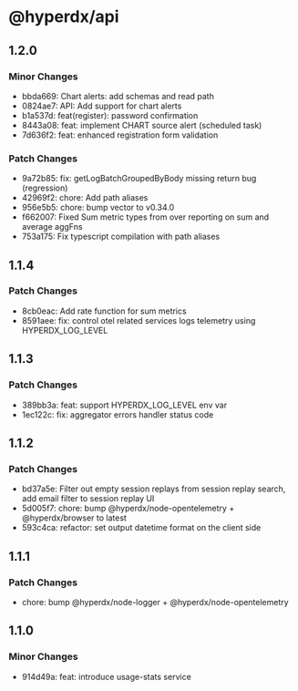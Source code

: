 # @hyperdx/api

## 1.2.0

### Minor Changes

- bbda669: Chart alerts: add schemas and read path
- 0824ae7: API: Add support for chart alerts
- b1a537d: feat(register): password confirmation
- 8443a08: feat: implement CHART source alert (scheduled task)
- 7d636f2: feat: enhanced registration form validation

### Patch Changes

- 9a72b85: fix: getLogBatchGroupedByBody missing return bug (regression)
- 42969f2: chore: Add path aliases
- 956e5b5: chore: bump vector to v0.34.0
- f662007: Fixed Sum metric types from over reporting on sum and average aggFns
- 753a175: Fix typescript compilation with path aliases

## 1.1.4

### Patch Changes

- 8cb0eac: Add rate function for sum metrics
- 8591aee: fix: control otel related services logs telemetry using
  HYPERDX_LOG_LEVEL

## 1.1.3

### Patch Changes

- 389bb3a: feat: support HYPERDX_LOG_LEVEL env var
- 1ec122c: fix: aggregator errors handler status code

## 1.1.2

### Patch Changes

- bd37a5e: Filter out empty session replays from session replay search, add
  email filter to session replay UI
- 5d005f7: chore: bump @hyperdx/node-opentelemetry + @hyperdx/browser to latest
- 593c4ca: refactor: set output datetime format on the client side

## 1.1.1

### Patch Changes

- chore: bump @hyperdx/node-logger + @hyperdx/node-opentelemetry

## 1.1.0

### Minor Changes

- 914d49a: feat: introduce usage-stats service
